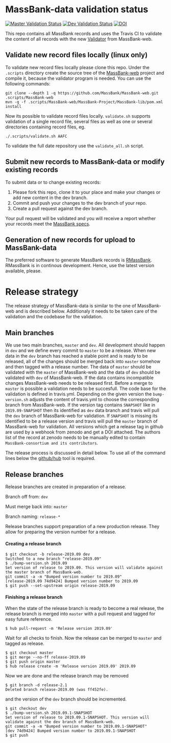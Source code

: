 # MassBank-data validation status 
[![Master Validation Status](https://img.shields.io/travis/MassBank/MassBank-data/master.svg?label=Master%20Branch%20Validation)](https://travis-ci.org/MassBank/MassBank-data)
[![Dev Validation Status](https://img.shields.io/travis/MassBank/MassBank-data/dev.svg?label=Dev%20Branch%20Validation)](https://travis-ci.org/MassBank/MassBank-data)
[![DOI](https://zenodo.org/badge/125496536.svg)](https://zenodo.org/badge/latestdoi/125496536)



This repo contains all MassBank records and uses the Travis CI to validate the content of all records with the new [Validator](https://github.com/MassBank/MassBank-web/blob/master/MassBank-Project/MassBank-lib/src/main/java/massbank/Validator.java) from MassBank-web.

## Validate new record files locally (linux only)
To validate new record files locally please clone this repo. Under the `.scripts` directory create the source tree of the [MassBank-web](https://github.com/MassBank/MassBank-web) project and compile it, because the validator program is needed.
You can use the following commands:
```
git clone --depth 1 -q https://github.com/MassBank/MassBank-web.git .scripts/MassBank-web
mvn -q -f .scripts/MassBank-web/MassBank-Project/MassBank-lib/pom.xml install
```
Now its possible to validate record files locally. `validate.sh` supports validation of a single record file, several files as well as one or several directories containing record files, eg. 
```
./.scripts/validate.sh AAFC
```
To validate the full date repository use the `validate_all.sh` script. 

## Submit new records to MassBank-data or modify existing records
To submit data or to change existing records:
1. Please fork this repo, clone it to your place and make your changes or add new content in the dev branch.
2. Commit and push your changes to the dev branch of your repo.
3. Create a pull request against the dev branch.

Your pull request will be validated and you will receive a report whether your records meet the [MassBank specs](https://github.com/MassBank/MassBank-web/blob/master/Documentation/MassBankRecordFormat.md).

## Generation of new records for upload to MassBank-data
The preferred software to generate MassBank records is [RMassBank](https://www.bioconductor.org/packages/release/bioc/html/RMassBank.html). RMassBank is in continous development. Hence, use the latest version available, please.

# Release strategy
The release strategy of MassBank-data is similar to the one of MassBank-web and is described below. Additionaly it needs to be taken care of the validation and the codebase for the validation.

## Main branches
We use two main branches, `master` and `dev`. All development should happen in `dev` and we define every commit to `master` to be a release. When new data in the `dev` branch has reached a stable point and is ready to be released, all of the changes should be merged back into `master` somehow and then tagged with a release number. The data of `master` should be validated with the `master` of MassBank-web and the data of `dev` should be validated with `dev` of MassBank-web. If the data contains incompatible changes MassBank-web needs to be released first. Before a merge to `master` is possible a validation needs to be succesfull. The code base for the validation is defined in travis.yml. Depending on the given version the `bump-version.sh` adjusts the content of travis.yml to choose the corresponding branch from MassBank-web. If the version tag contains `SNAPSHOT` like in `2019.09-SNAPSHOT` then its identified as `dev` data branch and travis will pull the `dev` branch of MassBank-web for validation. If `SNAPSHOT` is missing its identified to be a release version and travis will pull the `master` branch of MassBank-web for validation. All versions which get a release tag in github are used by a webhook from zenodo and get a DOI attached. The authors list of the record at zenodo needs to be manually edited to contain `MassBank-consortium and its contributors`.

The release process is discussed in detail below. To use all of the command lines below the [github/hub](https://docs.docker.com/install/linux/docker-ce/ubuntu/) tool is required.


## Release branches
Release branches are created in preparation of a release.

Branch off from: `dev`

Must merge back into: `master`

Branch naming: `release-*`

Release branches support preparation of a new production release. They allow for preparing the version number for a release.

#### Creating a release branch
```
$ git checkout -b release-2019.09 dev
Switched to a new branch "release-2019.09"
$ ./bump-version.sh 2019.09
Set version of release to 2019.09. This version will validate against the master branch of MassBank-web.
git commit -a -m "Bumped version number to 2019.09"
[release-2019.09 74d9424] Bumped version number to 2019.09
$ git push --set-upstream origin release-2019.09
```
#### Finishing a release branch
When the state of the release branch is ready to become a real release, the release branch is merged into `master` with a pull request and tagged for easy future reference.

```
$ hub pull-request -m 'Release version 2019.09'
```
Wait for all checks to finish. Now the release can be merged to `master` and tagged as release. 
```
$ git checkout master
$ git merge --no-ff release-2019.09
$ git push origin master
$ hub release create -m 'Release version 2019.09' 2019.09
```
Now we are done and the release branch may be removed
```
$ git branch -d release-2.1
Deleted branch release-2019.09 (was ff452fe).
```
and the version of the `dev` branch should be incremented.
```
$ git checkout dev
$ ./bump-version.sh 2019.09.1-SNAPSHOT
Set version of release to 2019.09.1-SNAPSHOT. This version will validate against the dev branch of MassBank-web.
git commit -a -m "Bumped version number to 2019.09.1-SNAPSHOT"
[dev 74d9424] Bumped version number to 2019.09.1-SNAPSHOT
$ git push
```
